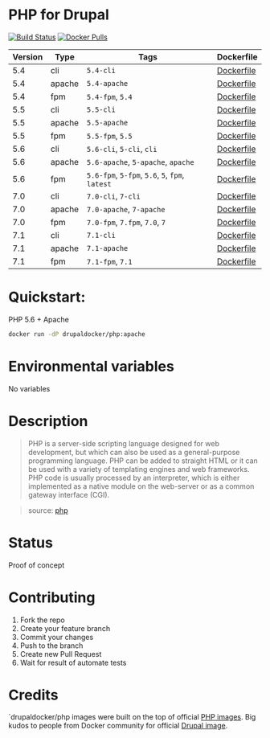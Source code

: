 PHP for Drupal
=====================
[![Build Status](https://travis-ci.org/drupal-docker/php.svg?branch=master)](https://travis-ci.org/drupal-docker/php)
[![Docker Pulls](https://img.shields.io/docker/pulls/drupaldocker/php.svg?maxAge=2592000)](https://hub.docker.com/r/drupaldocker/php)

Version | Type | Tags | Dockerfile
--- | --- | --- | ---
5.4 | cli | `5.4-cli` | [Dockerfile](https://github.com/drupal-docker/php/blob/master/5.4/Dockerfile)
5.4 | apache | `5.4-apache` | [Dockerfile](https://github.com/drupal-docker/php/blob/master/5.4/apache/Dockerfile)
5.4 | fpm | `5.4-fpm`, `5.4` | [Dockerfile](https://github.com/drupal-docker/php/blob/master/5.4/fpm/Dockerfile)
5.5 | cli | `5.5-cli` | [Dockerfile](https://github.com/drupal-docker/php/blob/master/5.5/Dockerfile)
5.5 | apache | `5.5-apache` | [Dockerfile](https://github.com/drupal-docker/php/blob/master/5.5/apache/Dockerfile)
5.5 | fpm | `5.5-fpm`, `5.5` | [Dockerfile](https://github.com/drupal-docker/php/blob/master/5.5/fpm/Dockerfile)
5.6 | cli | `5.6-cli`, `5-cli`, `cli` | [Dockerfile](https://github.com/drupal-docker/php/blob/master/5.6/Dockerfile)
5.6 | apache | `5.6-apache`, `5-apache`, `apache` | [Dockerfile](https://github.com/drupal-docker/php/blob/master/5.6/apache/Dockerfile)
5.6 | fpm | `5.6-fpm`, `5-fpm`, `5.6`, `5`, `fpm`, `latest` | [Dockerfile](https://github.com/drupal-docker/php/blob/master/5.6/fpm/Dockerfile)
7.0 | cli | `7.0-cli`, `7-cli` | [Dockerfile](https://github.com/drupal-docker/php/blob/master/7.0/Dockerfile)
7.0 | apache | `7.0-apache`, `7-apache` | [Dockerfile](https://github.com/drupal-docker/php/blob/master/7.0/apache/Dockerfile)
7.0 | fpm | `7.0-fpm`, `7.fpm`, `7.0`, `7` | [Dockerfile](https://github.com/drupal-docker/php/blob/master/7.0/fpm/Dockerfile)
7.1 | cli | `7.1-cli` | [Dockerfile](https://github.com/drupal-docker/php/blob/master/7.1/Dockerfile)
7.1 | apache | `7.1-apache` | [Dockerfile](https://github.com/drupal-docker/php/blob/master/7.1/apache/Dockerfile)
7.1 | fpm | `7.1-fpm`, `7.1` | [Dockerfile](https://github.com/drupal-docker/php/blob/master/7.1/fpm/Dockerfile)

# Quickstart:

PHP 5.6 + Apache
```bash
docker run -dP drupaldocker/php:apache
```

# Environmental variables

No variables

# Description

> PHP is a server-side scripting language designed for web development, but which can also be used as a general-purpose programming language. PHP can be added to straight HTML or it can be used with a variety of templating engines and web frameworks. PHP code is usually processed by an interpreter, which is either implemented as a native module on the web-server or as a common gateway interface (CGI).

> source: [php](https://hub.docker.com/_/php/)

# Status

Proof of concept

# Contributing

1. Fork the repo
1. Create your feature branch
1. Commit your changes
1. Push to the branch
1. Create new Pull Request
1. Wait for result of automate tests

# Credits
`drupaldocker/php images were built on the top of official [PHP images](https://hub.docker.com/r/_/php/). Big kudos to people from Docker community for official [Drupal image](https://hub.docker.com/r/_/drupal/).
